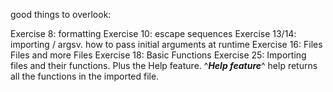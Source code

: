 good things to overlook:

Exercise 8: formatting
Exercise 10: escape sequences
Exercise 13/14: importing / argsv. how to pass initial arguments at runtime
Exercise 16: Files Files and more Files
Exercise 18: Basic Functions
Exercise 25: Importing files and their functions. Plus the Help feature.
^***Help feature***^ help returns all the functions in the imported file.